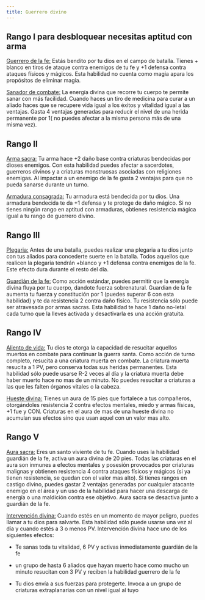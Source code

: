 ```yaml
---
title: Guerrero divino
---
```


## Rango I para desbloquear necesitas aptitud con arma

<u>Guerrero de la fe:</u> Estás bendito por tu dios en el campo de batalla. Tienes + blanco en tiros de ataque contra enemigos de tu fe y +1 defensa contra ataques físicos y mágicos. Esta habilidad no cuenta como magia apara los propósitos de eliminar magia.

<u>Sanador de combate:</u> La energía divina que recorre tu cuerpo te permite sanar con más facilidad. Cuando haces un tiro de medicina para curar a un aliado haces que se recupere vida igual a los éxitos y vitalidad igual a las ventajas. Gasta 4 ventajas generadas para reducir el nivel de una herida permanente por 1( no puedes afectar a la misma persona más de una misma vez).

## Rango II

<u>Arma sacra:</u> Tu arma hace +2 daño base contra criaturas bendecidas por dioses enemigos. Con esta habilidad puedes afectar a sacerdotes, guerreros divinos y a criaturas monstruosas asociadas con religiones enemigas. Al impactar a un enemigo de la fe gasta 2 ventajas para que no pueda sanarse durante un turno.

<u>Armadura consagrada:</u> Tu armadura está bendecida por tu dios. Una armadura bendecida te da +1 defensa y te protege de daño mágico. Si no tienes ningún rango en aptitud con armaduras, obtienes resistencia mágica igual a tu rango de guerrero divino.

## Rango III

<u>Plegaria:</u> Antes de una batalla, puedes realizar una plegaria a tu dios junto con tus aliados para concederte suerte en la batalla. Todos aquellos que realicen la plegaria tendrán +blanco y +1 defensa contra enemigos de la fe. Este efecto dura durante el resto del día.

<u>Guardián de la fe:</u> Como acción estándar, puedes permitir que la energía divina fluya por tu cuerpo, dandote fuerza sobrenatural. Guardian de la fe aumenta tu fuerza y constitución por 1 (puedes superar 6 con esta habilidad) y te da  resistencia 2 contra daño físico. Tu resistencia sólo puede ser atravesada por armas sacras. Esta habilidad te hace 1 daño no-letal cada turno que la lleves activada y desactivarla es una acción gratuita.

## Rango IV

<u>Aliento de vida:</u> Tu dios te otorga la capacidad de resucitar aquellos muertos en combate para continuar la guerra santa. Como acción de turno completo, resucita a una criatura muerta en combate. La criatura muerta resucita a 1 PV, pero conserva todas sus heridas permanentes. Esta habilidad sólo puede usarse R-2 veces al día y la criatura muerta debe haber muerto hace no mas de un minuto. No puedes resucitar a criaturas a las que les falten órganos vitales o la cabeza.

<u>Hueste divina:</u> Tienes un aura de 15 pies que fortalece a tus compañeros, otorgándoles resistencia 2 contra efectos mentales, miedo y armas físicas, +1 fue y CON. Criaturas en el aura de mas de una hueste divina no acumulan sus efectos sino que usan aquel con un valor mas alto.

## Rango V

<u>Aura sacra:</u> Eres un santo viviente de tu fe. Cuando uses la habilidad guardián de la fe, activa un aura divina de 20 pies. Todas las criaturas en el aura son inmunes a efectos mentales y posesión provocados por criaturas malignas y obtienen resistencia 4 contra ataques físicos y mágicos (si ya tienen resistencia, se quedan con el valor mas alto). Si tienes rangos en castigo divino, puedes gastar 2 ventajas generadas por cualquier atacante enemigo en el área y un uso de la habilidad para hacer una descarga de energía o una maldición contra ese objetivo. Aura sacra se desactiva junto a guardián de la fe.

<u>Intervención divina:</u> Cuando estés en un momento de mayor peligro, puedes llamar a tu dios para salvarte. Esta habilidad sólo puede usarse una vez al día y cuando estés a 3 o menos PV. Intervención divina hace uno de los siguientes efectos:

- Te sanas toda tu vitalidad, 6 PV y activas inmediatamente guardián de la fe

- un grupo de hasta 6 aliados que hayan muerto hace como mucho un minuto resucitan con 3 PV y reciben la habilidad guerrero de la fe
- Tu dios envía a sus fuerzas para protegerte. Invoca a un grupo de criaturas extraplanarias con un nivel igual al tuyo


